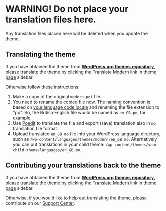 # WARNING! Do not place your translation files here.

Any translation files placed here will be deleted when you update the theme.


## Translating the theme

If you have obtained the theme from **[WordPress.org themes repository](https://wordpress.org/themes/author/webmandesign/)**, please translate the theme by clicking the [Translate Modern](https://translate.wordpress.org/projects/wp-themes/modern) link in [theme page](https://wordpress.org/themes/modern/) sidebar.

Otherwise follow these instructions:

1. Make a copy of the original `modern.pot` file.
2. You need to rename the copied file now. The naming convention is based on [your language code locale](https://translate.wordpress.org/) and renaming the file extension to "po". So, the British English file would be named as `en_GB.po`, for example.
3. Use [Poedit](http://www.poedit.net/) to translate the file and export (save) translation also in `mo` translation file format.
4. Upload translated `en_GB.mo` file into your WordPress language directory, such as `/wp-content/languages/themes/modern/en_GB.mo`. Alternatively you can put translations in your child theme: `/wp-content/themes/your-child-theme/languages/en_GB.mo`.


## Contributing your translations back to the theme

If you have obtained the theme from **[WordPress.org themes repository](https://wordpress.org/themes/author/webmandesign/)**, please translate the theme by clicking the [Translate Modern](https://translate.wordpress.org/projects/wp-themes/modern) link in [theme page](https://wordpress.org/themes/modern/) sidebar.

Otherwise, if you would like to help out translating the theme, please contribute on our [Support Center](https://support.webmandesign.eu).
